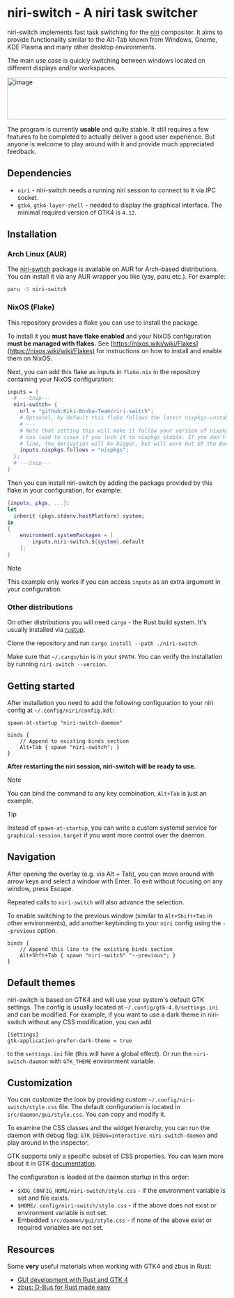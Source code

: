# niri-switch - A niri task switcher

niri-switch implements fast task switching for the [niri](https://github.com/YaLTeR/niri) compositor. It aims to provide functionality similar to the Alt-Tab known from Windows, Gnome, KDE Plasma and many other desktop environments.

The main use case is quickly switching between windows located on different displays and/or workspaces.

<img width="611" height="96" alt="image" src="https://github.com/user-attachments/assets/c2261156-9ad0-45df-ab25-c6e6964b7dd0" />

The program is currently **usable** and quite stable. It still requires a few features to be completed to actually deliver a good user experience. But anyone is welcome to play around with it and provide much appreciated feedback.

## Dependencies

* `niri` - niri-switch needs a running niri session to connect to it via IPC socket.
* `gtk4`, `gtk4-layer-shell` - needed to display the graphical interface. The minimal required version of GTK4 is `4.12`.

## Installation

### Arch Linux (AUR)

The [niri-switch](https://aur.archlinux.org/packages/niri-switch) package is available on AUR for Arch-based distributions. You can install it via any AUR wrapper you like (yay, paru etc.). For example:

```sh
paru -S niri-switch
```

### NixOS (Flake)

This repository provides a flake you can use to install the package.

To install it you **must have flake enabled** and your NixOS configuration
**must be managed with flakes.** See [https://nixos.wiki/wiki/Flakes](https://nixos.wiki/wiki/Flakes) for
instructions on how to install and enable them on NixOS.

Next, you can add this flake as inputs in `flake.nix` in the repository
containing your NixOS configuration:

```nix
inputs = {
  # ---Snip---
  niri-switch= {
    url = "github:Kiki-Bouba-Team/niri-switch";
    # Optional, by default this flake follows the latest nixpkgs-unstable.
    # ---
    # Note that setting this will make it follow your version of nixpkgs, which
    # can lead to issue if you lock it to nixpkgs stable. If you don't add this
    # line, the derivation will be bigger, but will work Out Of the Box.
    inputs.nixpkgs.follows = "nixpkgs";
  };
  # ---Snip---
}
```

Then you can install niri-switch by adding the package provided by this flake in your configuration, for example:

```nix
{inputs, pkgs, ...}:
let
  inherit (pkgs.stdenv.hostPlatform) system;
in
{
    environment.systemPackages = [
        inputs.niri-switch.${system}.default
    ];
}
```

> [!NOTE]
> This example only works if you can access `inputs` as an extra argument in your configuration. 

### Other distributions

On other distributions you will need `cargo` - the Rust build system. It's usually installed via [rustup](https://www.rust-lang.org/tools/install).

Clone the repository and run `cargo install --path ./niri-switch`.

Make sure that `~/.cargo/bin` is in your `$PATH`. You can verify the installation by running `niri-switch --version`.

## Getting started


After installation you need to add the following configuration to your niri config at `~/.config/niri/config.kdl`:
```kdl
spawn-at-startup "niri-switch-daemon"

binds {
    // Append to existing binds section
    Alt+Tab { spawn "niri-switch"; }
}
```

**After restarting the niri session, niri-switch will be ready to use.**
> [!NOTE]
> You can bind the command to any key combination, `Alt+Tab` is just an example.

> [!TIP]
> Instead of `spawn-at-startup`, you can write a custom systemd service for `graphical-session.target` if you want more control over the daemon.

## Navigation

After opening the overlay (e.g. via Alt + Tab), you can move around with arrow keys and select a window with Enter. To exit without focusing on any window, press Escape.

Repeated calls to `niri-switch` will also advance the selection.

To enable switching to the previous window (similar to `Alt+Shift+Tab` in other environments), add another keybinding to your `niri` config using the `--previous` option.

```kdl
binds {
    // Append this line to the existing binds section
    Alt+Shft+Tab { spawn "niri-switch" "--previous"; }
}
```

## Default themes

niri-switch is based on GTK4 and will use your system's default GTK settings. The config is usually located at `~/.config/gtk-4.0/settings.ini` and can be modified. For example, if you want to use a dark theme in niri-switch without any CSS modification, you can add 
```
[Settings]
gtk-application-prefer-dark-theme = true
```
to the `settings.ini` file (this will have a global effect). Or run the `niri-switch-daemon` with `GTK_THEME` environment variable.

## Customization

You can customize the look by providing custom `~/.config/niri-switch/style.css` file. The default configuration is located in `src/daemon/gui/style.css`. You can copy and modify it.

To examine the CSS classes and the widget hierarchy, you can run the daemon with debug flag: `GTK_DEBUG=interactive niri-switch-daemon` and play around in the inspector.

GTK supports only a specific subset of CSS properties. You can learn more about it in GTK [documentation](https://docs.gtk.org/gtk4/css-properties.html).

The configuration is loaded at the daemon startup in this order:

* `$XDG_CONFIG_HOME/niri-switch/style.css` - if the environment variable is set and file exists.
* `$HOME/.config/niri-switch/style.css` - if the above does not exist or environment variable is not set.
* Embedded `src/daemon/gui/style.css` - if none of the above exist or required variables are not set.

## Resources

Some **very** useful materials when working with GTK4 and zbus in Rust:
* [GUI development with Rust and GTK 4](https://gtk-rs.org/gtk4-rs/stable/latest/book/)
* [zbus: D-Bus for Rust made easy](https://dbus2.github.io/zbus/)

